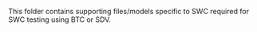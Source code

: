 This folder contains supporting files/models specific to SWC required for SWC testing using BTC or SDV.